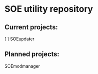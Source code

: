 # SOE utility repository
  
## Current projects:
[ ] SOEupdater  
  
## Planned projects:
SOEmodmanager
